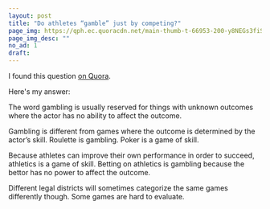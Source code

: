 ```yaml
---
layout: post
title: "Do athletes “gamble” just by competing?"
page_img: https://qph.ec.quoracdn.net/main-thumb-t-66953-200-y8NEGs3fiSiYOdA0aaDUzdrfWsSMYgB4.jpeg
page_img_desc: ""
no_ad: 1
draft: 
---
```


I found this question <a href="https://www.quora.com/Do-athletes-“gamble”-just-by-competing">on Quora</a>.

Here's my answer:

The word gambling is usually reserved for things with unknown outcomes where the actor has no ability to affect the outcome.

Gambling is different from games where the outcome is determined by the actor’s skill. Roulette is gambling. Poker is a game of skill.

Because athletes can improve their own performance in order to succeed, athletics is a game of skill. Betting on athletics is gambling because the bettor has no power to affect the outcome.

Different legal districts will sometimes categorize the same games differently though. Some games are hard to evaluate.
